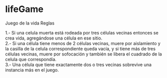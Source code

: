 lifeGame
========

Juego de la vida Reglas

1.- Si una celula muerta está rodeada por tres células vecinas entonces se crea vida, agregándose 
    una célula en ese sitio.<br>
2.- Si una célula tiene menos de 2 células vecinas, muere por aislamiento y la casilla de la celula 
    correspondiente queda vacía, y si tiene más de tres células vecinas, muere por sofocación y también se 
    libera el cuadrado de la celula que correspondía.<br>
3.- Una célula que tiene exactamente dos o tres vecinas sobrevive una instancia más en el juego.
